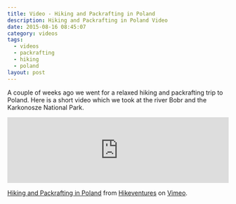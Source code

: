 ```yaml
---
title: Video - Hiking and Packrafting in Poland
description: Hiking and Packrafting in Poland Video
date: 2015-08-16 08:45:07
category: videos
tags:
  - videos
  - packrafting
  - hiking
  - poland
layout: post
---
```

A couple of weeks ago we went for a relaxed hiking and packrafting trip to Poland. Here is a short video which we took at the river Bobr and the Karkonosze National Park.

<iframe src="https://player.vimeo.com/video/136414199" width="100%" frameborder="0" webkitallowfullscreen mozallowfullscreen allowfullscreen></iframe> <p><a href="https://vimeo.com/136414199">Hiking and Packrafting in Poland</a> from <a href="https://vimeo.com/user15105973">Hikeventures</a> on <a href="https://vimeo.com">Vimeo</a>.</p>
